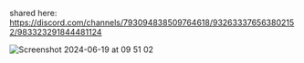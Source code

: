 shared here: https://discord.com/channels/793094838509764618/932633376563802152/983323291844481124

![Screenshot 2024-06-19 at 09 51 02](https://github.com/fran6brg/starknet-receipt-parsooor/assets/31159436/8ec14193-ae04-4e01-a49f-30304eeefc90)
